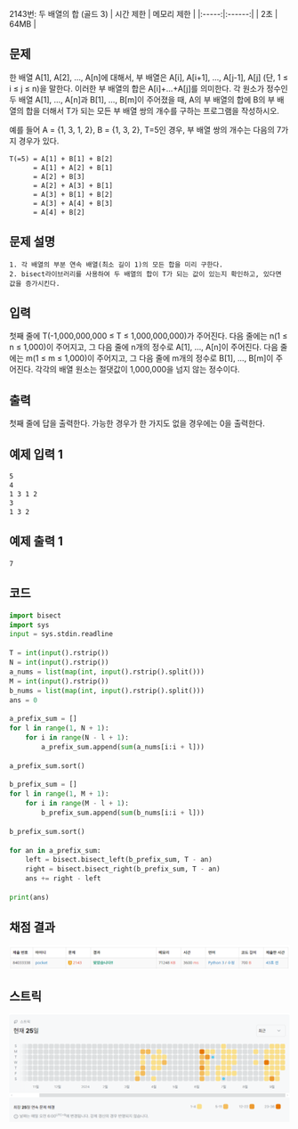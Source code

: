 2143번: 두 배열의 합 (골드 3)
| 시간 제한 | 메모리 제한 |
|:-----:|:------:|
|  2초   | 64MB  |

## 문제
한 배열 A[1], A[2], …, A[n]에 대해서, 부 배열은 A[i], A[i+1], …, A[j-1], A[j] (단, 1 ≤ i ≤ j ≤ n)을 말한다. 이러한 부 배열의 합은 A[i]+…+A[j]를 의미한다. 각 원소가 정수인 두 배열 A[1], …, A[n]과 B[1], …, B[m]이 주어졌을 때, A의 부 배열의 합에 B의 부 배열의 합을 더해서 T가 되는 모든 부 배열 쌍의 개수를 구하는 프로그램을 작성하시오.

예를 들어 A = {1, 3, 1, 2}, B = {1, 3, 2}, T=5인 경우, 부 배열 쌍의 개수는 다음의 7가지 경우가 있다.

```text
T(=5) = A[1] + B[1] + B[2]
      = A[1] + A[2] + B[1]
      = A[2] + B[3]
      = A[2] + A[3] + B[1]
      = A[3] + B[1] + B[2]
      = A[3] + A[4] + B[3]
      = A[4] + B[2] 
```


## 문제 설명
```text
1. 각 배열의 부분 연속 배열(최소 길이 1)의 모든 합을 미리 구한다.
2. bisect라이브러리를 사용하여 두 배열의 합이 T가 되는 값이 있는지 확인하고, 있다면 값을 증가시킨다.
```

## 입력
첫째 줄에 T(-1,000,000,000 ≤ T ≤ 1,000,000,000)가 주어진다. 다음 줄에는 n(1 ≤ n ≤ 1,000)이 주어지고, 그 다음 줄에 n개의 정수로 A[1], …, A[n]이 주어진다. 다음 줄에는 m(1 ≤ m ≤ 1,000)이 주어지고, 그 다음 줄에 m개의 정수로 B[1], …, B[m]이 주어진다. 각각의 배열 원소는 절댓값이 1,000,000을 넘지 않는 정수이다.

## 출력
첫째 줄에 답을 출력한다. 가능한 경우가 한 가지도 없을 경우에는 0을 출력한다.





## 예제 입력 1 
```text
5
4
1 3 1 2
3
1 3 2
```
## 예제 출력 1 
```text
7
```


## 코드
```python
import bisect
import sys
input = sys.stdin.readline

T = int(input().rstrip())
N = int(input().rstrip())
a_nums = list(map(int, input().rstrip().split()))
M = int(input().rstrip())
b_nums = list(map(int, input().rstrip().split()))
ans = 0

a_prefix_sum = []
for l in range(1, N + 1):
    for i in range(N - l + 1):
        a_prefix_sum.append(sum(a_nums[i:i + l]))

a_prefix_sum.sort()

b_prefix_sum = []
for l in range(1, M + 1):
    for i in range(M - l + 1):
        b_prefix_sum.append(sum(b_nums[i:i + l]))

b_prefix_sum.sort()

for an in a_prefix_sum:
    left = bisect.bisect_left(b_prefix_sum, T - an)
    right = bisect.bisect_right(b_prefix_sum, T - an)
    ans += right - left

print(ans)

```

## 채점 결과
![img.png](img.png)

## 스트릭
![img_1.png](img_1.png)